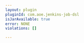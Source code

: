 ```yaml
---
layout: plugin
pluginId: com.aoe.jenkins-job-dsl
isJarAvailable: true
error: NONE
violations: []

---
```

